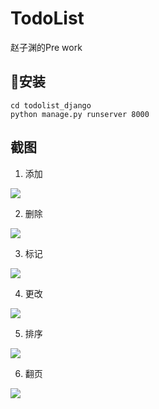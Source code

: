 # TodoList
赵子渊的Pre work

## 安装
```
cd todolist_django
python manage.py runserver 8000
```

## 截图
1. 添加

![](./添加.gif)

2. 删除

![](./删除.gif)

3. 标记

![](./标记.gif)

4. 更改

![](./更改.gif)

5. 排序

![](./paixu.gif)

6. 翻页

![](./翻页.gif)
